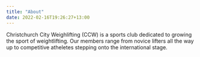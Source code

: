 ```yaml
---
title: "About"
date: 2022-02-16T19:26:27+13:00
---
```


Christchurch City Weighlifting (CCW) is a sports club dedicated to growing the sport of weightlifting. Our members range from novice lifters all the way up to competitive atheletes stepping onto the international stage.
